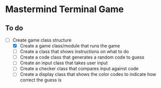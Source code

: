# Mastermind Terminal Game

## To do

* [ ] Create game class structure
  * [x] Create a game class/module that runs the game
  * [ ] Create a class that shows instructions on what to do
  * [ ] Create a code class that generates a random code to guess
  * [ ] Create an input class that takes user input
  * [ ] Create a checker class that compares input against code
  * [ ] Create a display class that shows the color codes to indicate how correct the guess is
